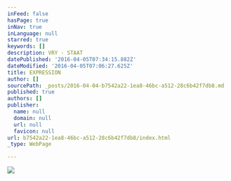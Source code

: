 ```yaml
---
inFeed: false
hasPage: true
inNav: true
inLanguage: null
starred: true
keywords: []
description: VRY - STAAT
datePublished: '2016-04-05T07:34:15.882Z'
dateModified: '2016-04-05T07:06:27.625Z'
title: EXPRESSION
author: []
sourcePath: _posts/2016-04-04-b7542a22-1ea8-46bc-a512-28c6b42f7db8.md
published: true
authors: []
publisher:
  name: null
  domain: null
  url: null
  favicon: null
url: b7542a22-1ea8-46bc-a512-28c6b42f7db8/index.html
_type: WebPage

---
```

![](https://the-grid-user-content.s3-us-west-2.amazonaws.com/937740dc-219c-4a7f-b917-8af56871ac3c.jpg)